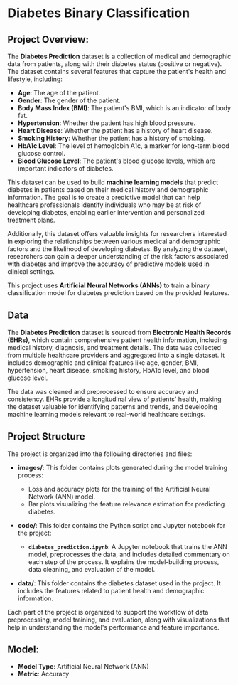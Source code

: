 # Diabetes Binary Classification

## Project Overview:
The **Diabetes Prediction** dataset is a collection of medical and demographic data from patients, along with their diabetes status (positive or negative). The dataset contains several features that capture the patient's health and lifestyle, including:

- **Age**: The age of the patient.
- **Gender**: The gender of the patient.
- **Body Mass Index (BMI)**: The patient's BMI, which is an indicator of body fat.
- **Hypertension**: Whether the patient has high blood pressure.
- **Heart Disease**: Whether the patient has a history of heart disease.
- **Smoking History**: Whether the patient has a history of smoking.
- **HbA1c Level**: The level of hemoglobin A1c, a marker for long-term blood glucose control.
- **Blood Glucose Level**: The patient's blood glucose levels, which are important indicators of diabetes.

This dataset can be used to build **machine learning models** that predict diabetes in patients based on their medical history and demographic information. The goal is to create a predictive model that can help healthcare professionals identify individuals who may be at risk of developing diabetes, enabling earlier intervention and personalized treatment plans.

Additionally, this dataset offers valuable insights for researchers interested in exploring the relationships between various medical and demographic factors and the likelihood of developing diabetes. By analyzing the dataset, researchers can gain a deeper understanding of the risk factors associated with diabetes and improve the accuracy of predictive models used in clinical settings.

This project uses **Artificial Neural Networks (ANNs)** to train a binary classification model for diabetes prediction based on the provided features.

## Data

The **Diabetes Prediction** dataset is sourced from **Electronic Health Records (EHRs)**, which contain comprehensive patient health information, including medical history, diagnosis, and treatment details. The data was collected from multiple healthcare providers and aggregated into a single dataset. It includes demographic and clinical features like age, gender, BMI, hypertension, heart disease, smoking history, HbA1c level, and blood glucose level.

The data was cleaned and preprocessed to ensure accuracy and consistency. EHRs provide a longitudinal view of patients' health, making the dataset valuable for identifying patterns and trends, and developing machine learning models relevant to real-world healthcare settings.

## Project Structure

The project is organized into the following directories and files:

- **images/**: This folder contains plots generated during the model training process:
  - Loss and accuracy plots for the training of the Artificial Neural Network (ANN) model.
  - Bar plots visualizing the feature relevance estimation for predicting diabetes.

- **code/**: This folder contains the Python script and Jupyter notebook for the project:
  - **`diabetes_prediction.ipynb`**: A Jupyter notebook that trains the ANN model, preprocesses the data, and includes detailed commentary on each step of the process. It explains the model-building process, data cleaning, and evaluation of the model.

- **data/**: This folder contains the diabetes dataset used in the project. It includes the features related to patient health and demographic information.

Each part of the project is organized to support the workflow of data preprocessing, model training, and evaluation, along with visualizations that help in understanding the model's performance and feature importance.

## Model:
- **Model Type**: Artificial Neural Network (ANN)
- **Metric**: Accuracy

